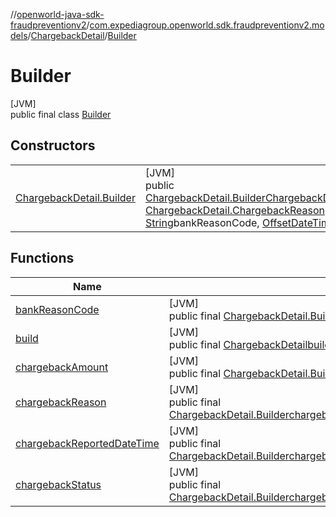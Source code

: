 //[openworld-java-sdk-fraudpreventionv2](../../../../index.md)/[com.expediagroup.openworld.sdk.fraudpreventionv2.models](../../index.md)/[ChargebackDetail](../index.md)/[Builder](index.md)

# Builder

[JVM]\
public final class [Builder](index.md)

## Constructors

| | |
|---|---|
| [ChargebackDetail.Builder](-chargeback-detail.-builder.md) | [JVM]<br>public [ChargebackDetail.Builder](index.md)[ChargebackDetail.Builder](-chargeback-detail.-builder.md)([ChargebackDetail.ChargebackStatus](../-chargeback-status/index.md)chargebackStatus, [ChargebackDetail.ChargebackReason](../-chargeback-reason/index.md)chargebackReason, [Amount](../../-amount/index.md)chargebackAmount, [String](https://docs.oracle.com/javase/8/docs/api/java/lang/String.html)bankReasonCode, [OffsetDateTime](https://docs.oracle.com/javase/8/docs/api/java/time/OffsetDateTime.html)chargebackReportedDateTime) |

## Functions

| Name | Summary |
|---|---|
| [bankReasonCode](bank-reason-code.md) | [JVM]<br>public final [ChargebackDetail.Builder](index.md)[bankReasonCode](bank-reason-code.md)([String](https://docs.oracle.com/javase/8/docs/api/java/lang/String.html)bankReasonCode) |
| [build](build.md) | [JVM]<br>public final [ChargebackDetail](../index.md)[build](build.md)() |
| [chargebackAmount](chargeback-amount.md) | [JVM]<br>public final [ChargebackDetail.Builder](index.md)[chargebackAmount](chargeback-amount.md)([Amount](../../-amount/index.md)chargebackAmount) |
| [chargebackReason](chargeback-reason.md) | [JVM]<br>public final [ChargebackDetail.Builder](index.md)[chargebackReason](chargeback-reason.md)([ChargebackDetail.ChargebackReason](../-chargeback-reason/index.md)chargebackReason) |
| [chargebackReportedDateTime](chargeback-reported-date-time.md) | [JVM]<br>public final [ChargebackDetail.Builder](index.md)[chargebackReportedDateTime](chargeback-reported-date-time.md)([OffsetDateTime](https://docs.oracle.com/javase/8/docs/api/java/time/OffsetDateTime.html)chargebackReportedDateTime) |
| [chargebackStatus](chargeback-status.md) | [JVM]<br>public final [ChargebackDetail.Builder](index.md)[chargebackStatus](chargeback-status.md)([ChargebackDetail.ChargebackStatus](../-chargeback-status/index.md)chargebackStatus) |
